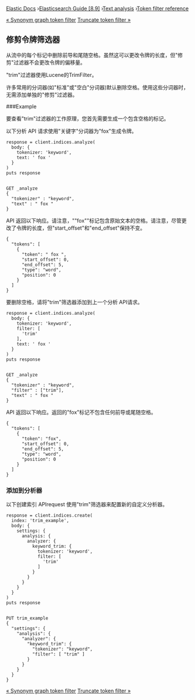 

[Elastic Docs](/guide/) ›[Elasticsearch Guide [8.9]](index.md) ›[Text
analysis](analysis.md) ›[Token filter reference](analysis-tokenfilters.md)

[« Synonym graph token filter](analysis-synonym-graph-tokenfilter.md)
[Truncate token filter »](analysis-truncate-tokenfilter.md)

## 修剪令牌筛选器

从流中的每个标记中删除前导和尾随空格。虽然这可以更改令牌的长度，但"修剪"过滤器不会更改令牌的偏移量。

"trim"过滤器使用Lucene的TrimFilter。

许多常用的分词器(如"标准"或"空白"分词器)默认删除空格。使用这些分词器时，无需添加单独的"修剪"过滤器。

###Example

要查看"trim"过滤器的工作原理，您首先需要生成一个包含空格的标记。

以下分析 API 请求使用"关键字"分词器为"fox"生成令牌。

    
    
    response = client.indices.analyze(
      body: {
        tokenizer: 'keyword',
        text: ' fox '
      }
    )
    puts response
    
    
    GET _analyze
    {
      "tokenizer" : "keyword",
      "text" : " fox "
    }

API 返回以下响应。请注意，""fox""标记包含原始文本的空格。请注意，尽管更改了令牌的长度，但"start_offset"和"end_offset"保持不变。

    
    
    {
      "tokens": [
        {
          "token": " fox ",
          "start_offset": 0,
          "end_offset": 5,
          "type": "word",
          "position": 0
        }
      ]
    }

要删除空格，请将"trim"筛选器添加到上一个分析 API请求。

    
    
    response = client.indices.analyze(
      body: {
        tokenizer: 'keyword',
        filter: [
          'trim'
        ],
        text: ' fox '
      }
    )
    puts response
    
    
    GET _analyze
    {
      "tokenizer" : "keyword",
      "filter" : ["trim"],
      "text" : " fox "
    }

API 返回以下响应。返回的"fox"标记不包含任何前导或尾随空格。

    
    
    {
      "tokens": [
        {
          "token": "fox",
          "start_offset": 0,
          "end_offset": 5,
          "type": "word",
          "position": 0
        }
      ]
    }

### 添加到分析器

以下创建索引 APIrequest 使用"trim"筛选器来配置新的自定义分析器。

    
    
    response = client.indices.create(
      index: 'trim_example',
      body: {
        settings: {
          analysis: {
            analyzer: {
              keyword_trim: {
                tokenizer: 'keyword',
                filter: [
                  'trim'
                ]
              }
            }
          }
        }
      }
    )
    puts response
    
    
    PUT trim_example
    {
      "settings": {
        "analysis": {
          "analyzer": {
            "keyword_trim": {
              "tokenizer": "keyword",
              "filter": [ "trim" ]
            }
          }
        }
      }
    }

[« Synonym graph token filter](analysis-synonym-graph-tokenfilter.md)
[Truncate token filter »](analysis-truncate-tokenfilter.md)
